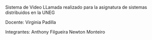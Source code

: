 Sistema de Video LLamada realizado para la asignatura de sistemas distribuidos en la UNEG 

Docente: Virginia Padilla

Integrantes:
Anthony Filgueira 
Newton Monteiro

